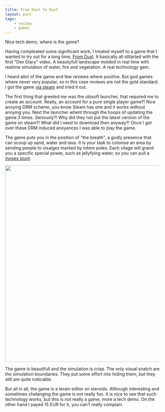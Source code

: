```yaml
---
title: From Dust to Dust
layout: post
tags:
    - review
    - games
---
```


Nice tech demo, where is the game? 

Having compleated some significant work, I treated myself to a game that I wanted
to try out for a long time, [From Dust][1]. It basically all sttlarted with the 
first "Dev Diary" video. A beautyfull landscape molded in real time with reatime
simulation of water, fire and vegetation. A real technology gem.  

<div class="yt-embed" data-video="gJeUz5N3RpQ" data-thumbnail="https://i.ytimg.com/vi/gJeUz5N3RpQ/sddefault.jpg"></div>

<!--more-->

I heard allot of the game and few reviews where positive. But god games where
never very popular, so in this case reviews are not the gold standard. I got the
game [via steam][2] and tried it out. 

The first thing that greeted me was the ubisoft launcher, that required me to
create an account. Really, an account for a pure single player game?! Nice
anoying DRM scheme, you know Steam has one and it works without anoying you. 
Next the launcher whent through the hoops of updating the game 3 times. 
Seriously?! Why did they not put the latest version of the game on steam?! What
did I need to download then anyway?! Once I got over these DRM induced anoyances
I was able to play the game. 

The game puts you in the position of "the breath", a godly presence that can 
scoop up sand, water and lava. It is your task to colonise an area by sending 
people to visalges marked by totem poles. Each vilage will grand you a specific
special power, such as jellyfying water, so you can pull a [moses stunt][3].

<img src="/media/from_dust_sc1.jpg" width="640" />

The game is beautifull and the simulation is crisp. The only visual snatch are
the simulation boundaries. They put some effort into hiding them, but they still
are quite noticable.

But all in all, the game is a terain editor on steroids. Although interesting 
and sometimes chalanging the game is not really fun. It is nice to see that such
technology works, but this is not really a game, more a tech demo. On the other 
hand I payed 15 EUR for it, you can't really complain.

[1]: http://from-dust.ubi.com
[2]: http://store.steampowered.com/app/33460/
[3]: http://en.wikipedia.org/wiki/Crossing_the_Red_Sea
